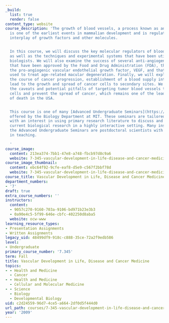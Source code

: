 ```yaml
---
_build:
  list: true
  render: false
content_type: website
course_description: 'The growth of blood vessels, a process known as angiogenesis,
  is one of the earliest events in mammalian development and is regulated by a sensitive
  interplay of growth factors and other molecules.


  In this course, we will discuss the key molecular regulators of blood vessel development
  as well as the techniques and experimental systems that have been utilized by vascular
  biologists. We will also examine the success of several anti-angiogenic treatments
  that have been approved by the Food and Drug Administration (FDA), that inhibit
  the pro-angiogenic vascular endothelial growth factor, VEGF, and that are now being
  used to treat age-related macular degeneration. Finally, we will explore how during
  the course of cancer progression, establishment of a blood supply into a tumor can
  lead to the growth and spread of cancer cells to secondary sites. We will discuss
  the caveats and potential pitfalls of targeting tumor blood vessels to starve cancer
  cells and prevent the spread of cancer, which remains one of the leading causes
  of death in the USA.


  This course is one of many [Advanced Undergraduate Seminars](https://biology.mit.edu/undergraduate/course_listings/advanced_undergraduate_seminars)
  offered by the Biology Department at MIT. These seminars are tailored for students
  with an interest in using primary research literature to discuss and learn about
  current biological research in a highly interactive setting. Many instructors of
  the Advanced Undergraduate Seminars are postdoctoral scientists with a strong interest
  in teaching.

  '
course_image:
  content: 213ea374-7bb1-47e8-a748-fbcb97d8c9a6
  website: 7-345-vascular-development-in-life-disease-and-cancer-medicine-fall-2009
course_image_thumbnail:
  content: ebc64f92-9cfe-eaf8-d5e9-c567f2bbf78d
  website: 7-345-vascular-development-in-life-disease-and-cancer-medicine-fall-2009
course_title: Vascular Development in Life, Disease and Cancer Medicine
department_numbers:
- '7'
draft: true
extra_course_numbers: ''
instructors:
  content:
  - 9057c270-9160-703a-9106-bd971b23e3b3
  - 0a90e4c5-5f99-646e-cbfc-402250d8aba5
  website: ocw-www
learning_resource_types:
- Presentation Assignments
- Written Assignments
legacy_uid: 48499df9-918c-c888-35ce-72a2f9edb586
level:
- Undergraduate
primary_course_number: '7.345'
term: Fall
title: Vascular Development in Life, Disease and Cancer Medicine
topics:
- - Health and Medicine
  - Cancer
- - Health and Medicine
  - Cellular and Molecular Medicine
- - Science
  - Biology
  - Developmental Biology
uid: c2d24559-96d7-4ce5-a664-2df0d5f444d0
url_path: courses/7-345-vascular-development-in-life-disease-and-cancer-medicine-fall-2009
year: '2009'
---
```

